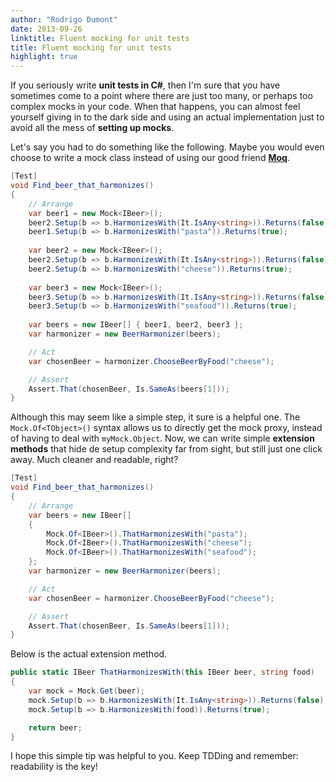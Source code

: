 ```yaml
---
author: "Rodrigo Dumont"
date: 2013-09-26
linktitle: Fluent mocking for unit tests
title: Fluent mocking for unit tests
highlight: true
---
```


If you seriously write **unit tests in C#**, then I'm sure that you have sometimes come to a point where there are just too many, or perhaps too complex mocks in your code. When that happens, you can almost feel yourself giving in to the dark side and using an actual implementation just to avoid all the mess of **setting up mocks**.

<!--more-->

Let's say you had to do something like the following. Maybe you would even choose to write a mock class instead of using our good friend **[Moq](https://github.com/Moq/moq4 "Moq")**.

```csharp
[Test]
void Find_beer_that_harmonizes()
{
    // Arrange
    var beer1 = new Mock<IBeer>();
    beer2.Setup(b => b.HarmonizesWith(It.IsAny<string>)).Returns(false);
    beer1.Setup(b => b.HarmonizesWith("pasta")).Returns(true);
    
    var beer2 = new Mock<IBeer>();
    beer2.Setup(b => b.HarmonizesWith(It.IsAny<string>)).Returns(false);
    beer2.Setup(b => b.HarmonizesWith("cheese")).Returns(true);
    
    var beer3 = new Mock<IBeer>();
    beer3.Setup(b => b.HarmonizesWith(It.IsAny<string>)).Returns(false);
    beer3.Setup(b => b.HarmonizesWith("seafood")).Returns(true);
    
    var beers = new IBeer[] { beer1, beer2, beer3 };
    var harmonizer = new BeerHarmonizer(beers);

    // Act
    var chosenBeer = harmonizer.ChooseBeerByFood("cheese");

    // Assert
    Assert.That(chosenBeer, Is.SameAs(beers[1]));
}
```

Although this may seem like a simple step, it sure is a helpful one. The `Mock.Of<TObject>()` syntax allows us to directly get the mock proxy, instead of having to deal with `myMock.Object`. Now, we can write simple **extension methods** that hide de setup complexity far from sight, but still just one click away. Much cleaner and readable, right?

```csharp
[Test]
void Find_beer_that_harmonizes()
{
    // Arrange
    var beers = new IBeer[]
    {
        Mock.Of<IBeer>().ThatHarmonizesWith("pasta");
        Mock.Of<IBeer>().ThatHarmonizesWith("cheese");
        Mock.Of<IBeer>().ThatHarmonizesWith("seafood");
    };
    var harmonizer = new BeerHarmonizer(beers);

    // Act
    var chosenBeer = harmonizer.ChooseBeerByFood("cheese");

    // Assert
    Assert.That(chosenBeer, Is.SameAs(beers[1]));
}
```

Below is the actual extension method.

```csharp
public static IBeer ThatHarmonizesWith(this IBeer beer, string food)
{
    var mock = Mock.Get(beer);
    mock.Setup(b => b.HarmonizesWith(It.IsAny<string>)).Returns(false);
    mock.Setup(b => b.HarmonizesWith(food)).Returns(true);

    return beer;
}
```

I hope this simple tip was helpful to you. Keep TDDing and remember: readability is the key!